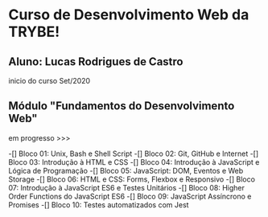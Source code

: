 # Curso de Desenvolvimento Web da TRYBE!
## Aluno: Lucas Rodrigues de Castro
inicio do curso Set/2020

## Módulo "Fundamentos do Desenvolvimento Web"
em progresso >>>

-[] Bloco 01: Unix, Bash e Shell Script 
-[] Bloco 02: Git, GitHub e Internet 
-[] Bloco 03: Introdução à HTML e CSS 
-[] Bloco 04: Introdução à JavaScript e Lógica de Programação 
-[] Bloco 05: JavaScript: DOM, Eventos e Web Storage 
-[] Bloco 06: HTML e CSS: Forms, Flexbox e Responsivo
-[] Bloco 07: Introdução à JavaScript ES6 e Testes Unitários
-[] Bloco 08: Higher Order Functions do JavaScript ES6
-[] Bloco 09: JavaScript Assíncrono e Promises
-[] Bloco 10: Testes automatizados com Jest
